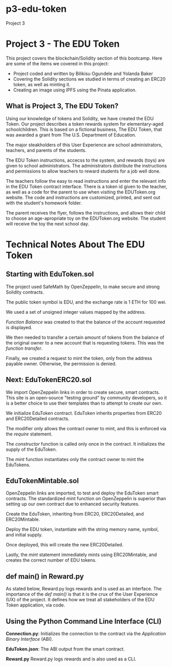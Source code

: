 # p3-edu-token
Project 3
# Project 3 - The EDU Token
This project covers the blockchain/Solidity section of this bootcamp. Here are some of the items we covered in this project:
- Project coded and written by Bilikisu Ogundele and Yolanda Baker
- Covering the Solidity sections we studied in terms of creating an ERC20 token, as well as minting it.
- Creating an image using IPFS using the Pinata application. 

## What is Project 3, The EDU Token?
Using our knowledge of tokens and Solidity, we have created the EDU Token. Our project describes a token rewards system for elementary-aged schoolchildren. This is based on a fictional business, The EDU Token, that was awarded a grant from The U.S. Department of Education.

The major steakholders of this User Experience are school administrators, teachers, and parents of the students. 

The EDU Token instructions, accecss to the system, and rewards (toys) are given to school administrators. The administrators distribute the instructions and permissions to allow teachers to reward students for a job well done.

The teachers follow the easy to read instructions and enter the relevant info in the EDU Token contract interface. There is a token id given to the teacher, as well as a code for the parent to use when visiting the EDUToken.org website. The code and instructions are customized, printed, and sent out with the student's homework folder. 

The parent receives the flyer, follows the instructions, and allows their child to choose an age-apropriate toy on the EDUToken.org website. The student will receive the toy the next school day. 

# Technical Notes About The EDU Token

## Starting with EduToken.sol
The project used SafeMath by OpenZeppelin, to make secure and strong Solidity contracts. 

The public token symbol is EDU, and the exchange rate is 1 ETH for 100 wei.

 We used a set of unsigned integer values mapped by the address.

 *Function Balance* was created to that the balance of the account requested is displayed.

 We then needed to transfer a certain amount of tokens from the balance of the original owner to a new account that is requesting tokens. This was the *function transfer*.

 Finally, we created a request to mint the token, only from the address payable owner. Otherwise, the permission is denied. 

## Next: EduTokenERC20.sol
We import OpenZeppelin links in order to create secure, smart contracts. This site is an open-source "testing ground" by community developers, so it is a better choice to use their templates than to attempt to create our own.

We initialize EduToken contract. EduToken inherits properties from ERC20 and ERC20Detailed contracts.

The modifier only allows the contract owner to mint, and this is enforced via the *require* statement.
 
 The *constructor* function is called only once in the contract. It initializes the supply of the EduToken. 
 
 The *mint* function instantiates only the contract owner to mint the EduTokens.

## EduTokenMintable.sol
OpenZeppelin links are imported, to test and deploy the EduToken smart contracts. The standardized mint function on OpenZeppelin is superior than setting up our own contract due to enhanced security features.

Create the EduToken, inheriting from ERC20, ERC20Detailed, and ERC20Mintable. 

Deploy the EDU token, instantiate with the string memory name, symbol, and initial supply. 

Once deployed, this will create the new ERC20Detailed. 

Lastly, the *mint* statement immediately mints using ERC20Mintable, and creates the correct  number of EDU tokens.  

## def main() in Reward.py
As stated below, Reward.py logs rewards and is used as an interface. The importance of the *def main()* is that it is the crux of the User Experience (UX) of the project. It defines how we treat all stakeholders of the EDU Token application, via code.

## Using the Python Command Line Interface (CLI)
**Connection.py**: Initializes the connection to the contract via the *Application Binary Interface* (ABI).

**EduToken.json**: The ABI output from the smart contract.

**Reward.py** Reward.py logs rewards and is also used as a CLI.


